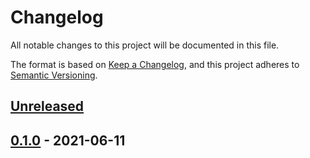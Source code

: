 # Changelog

All notable changes to this project will be documented in this file.

The format is based on [Keep a Changelog](https://keepachangelog.com/en/1.0.0/),
and this project adheres to [Semantic Versioning](https://semver.org/spec/v2.0.0.html).

## [Unreleased]

## [0.1.0] - 2021-06-11


[Unreleased]: https://github.com/giantswarm/argo-events/compare/v0.1.0...HEAD
[0.1.0]: https://github.com/giantswarm/argo-events/compare/v0.0.0...v0.1.0
